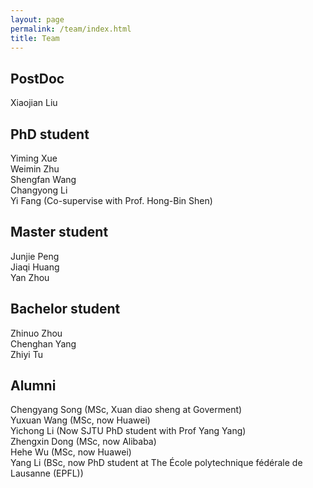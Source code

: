 ```yaml
---
layout: page
permalink: /team/index.html
title: Team
---
```


## PostDoc
Xiaojian Liu <br>

## PhD student
Yiming Xue <br>
Weimin Zhu <br>
Shengfan Wang <br>
Changyong Li  <br>
Yi Fang (Co-supervise with Prof. Hong-Bin Shen) <br>

## Master student
Junjie Peng <br>
Jiaqi Huang <br>
Yan Zhou <br>


## Bachelor student
Zhinuo Zhou <br>
Chenghan Yang <br>
Zhiyi Tu<br>

## Alumni
Chengyang Song (MSc, Xuan diao sheng at Goverment)<br>
Yuxuan Wang (MSc, now Huawei) <br>
Yichong Li (Now SJTU PhD student with Prof Yang Yang) <br>
Zhengxin Dong (MSc, now Alibaba) <br>
Hehe Wu (MSc, now Huawei) <br>
Yang Li (BSc, now PhD student at The École polytechnique fédérale de Lausanne (EPFL)) <br>
<br>



